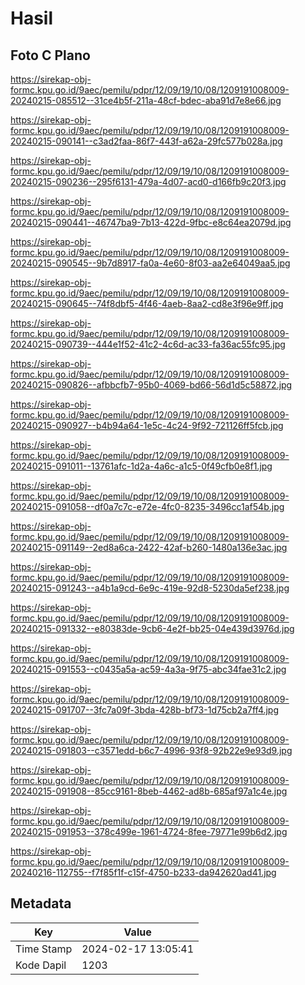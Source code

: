 # Hasil

## Foto C Plano

https://sirekap-obj-formc.kpu.go.id/9aec/pemilu/pdpr/12/09/19/10/08/1209191008009-20240215-085512--31ce4b5f-211a-48cf-bdec-aba91d7e8e66.jpg

https://sirekap-obj-formc.kpu.go.id/9aec/pemilu/pdpr/12/09/19/10/08/1209191008009-20240215-090141--c3ad2faa-86f7-443f-a62a-29fc577b028a.jpg

https://sirekap-obj-formc.kpu.go.id/9aec/pemilu/pdpr/12/09/19/10/08/1209191008009-20240215-090236--295f6131-479a-4d07-acd0-d166fb9c20f3.jpg

https://sirekap-obj-formc.kpu.go.id/9aec/pemilu/pdpr/12/09/19/10/08/1209191008009-20240215-090441--46747ba9-7b13-422d-9fbc-e8c64ea2079d.jpg

https://sirekap-obj-formc.kpu.go.id/9aec/pemilu/pdpr/12/09/19/10/08/1209191008009-20240215-090545--9b7d8917-fa0a-4e60-8f03-aa2e64049aa5.jpg

https://sirekap-obj-formc.kpu.go.id/9aec/pemilu/pdpr/12/09/19/10/08/1209191008009-20240215-090645--74f8dbf5-4f46-4aeb-8aa2-cd8e3f96e9ff.jpg

https://sirekap-obj-formc.kpu.go.id/9aec/pemilu/pdpr/12/09/19/10/08/1209191008009-20240215-090739--444e1f52-41c2-4c6d-ac33-fa36ac55fc95.jpg

https://sirekap-obj-formc.kpu.go.id/9aec/pemilu/pdpr/12/09/19/10/08/1209191008009-20240215-090826--afbbcfb7-95b0-4069-bd66-56d1d5c58872.jpg

https://sirekap-obj-formc.kpu.go.id/9aec/pemilu/pdpr/12/09/19/10/08/1209191008009-20240215-090927--b4b94a64-1e5c-4c24-9f92-721126ff5fcb.jpg

https://sirekap-obj-formc.kpu.go.id/9aec/pemilu/pdpr/12/09/19/10/08/1209191008009-20240215-091011--13761afc-1d2a-4a6c-a1c5-0f49cfb0e8f1.jpg

https://sirekap-obj-formc.kpu.go.id/9aec/pemilu/pdpr/12/09/19/10/08/1209191008009-20240215-091058--df0a7c7c-e72e-4fc0-8235-3496cc1af54b.jpg

https://sirekap-obj-formc.kpu.go.id/9aec/pemilu/pdpr/12/09/19/10/08/1209191008009-20240215-091149--2ed8a6ca-2422-42af-b260-1480a136e3ac.jpg

https://sirekap-obj-formc.kpu.go.id/9aec/pemilu/pdpr/12/09/19/10/08/1209191008009-20240215-091243--a4b1a9cd-6e9c-419e-92d8-5230da5ef238.jpg

https://sirekap-obj-formc.kpu.go.id/9aec/pemilu/pdpr/12/09/19/10/08/1209191008009-20240215-091332--e80383de-9cb6-4e2f-bb25-04e439d3976d.jpg

https://sirekap-obj-formc.kpu.go.id/9aec/pemilu/pdpr/12/09/19/10/08/1209191008009-20240215-091553--c0435a5a-ac59-4a3a-9f75-abc34fae31c2.jpg

https://sirekap-obj-formc.kpu.go.id/9aec/pemilu/pdpr/12/09/19/10/08/1209191008009-20240215-091707--3fc7a09f-3bda-428b-bf73-1d75cb2a7ff4.jpg

https://sirekap-obj-formc.kpu.go.id/9aec/pemilu/pdpr/12/09/19/10/08/1209191008009-20240215-091803--c3571edd-b6c7-4996-93f8-92b22e9e93d9.jpg

https://sirekap-obj-formc.kpu.go.id/9aec/pemilu/pdpr/12/09/19/10/08/1209191008009-20240215-091908--85cc9161-8beb-4462-ad8b-685af97a1c4e.jpg

https://sirekap-obj-formc.kpu.go.id/9aec/pemilu/pdpr/12/09/19/10/08/1209191008009-20240215-091953--378c499e-1961-4724-8fee-79771e99b6d2.jpg

https://sirekap-obj-formc.kpu.go.id/9aec/pemilu/pdpr/12/09/19/10/08/1209191008009-20240216-112755--f7f85f1f-c15f-4750-b233-da942620ad41.jpg


## Metadata

| Key        | Value               |
| ---------- | ------------------- |
| Time Stamp | 2024-02-17 13:05:41 |
| Kode Dapil | 1203                |



